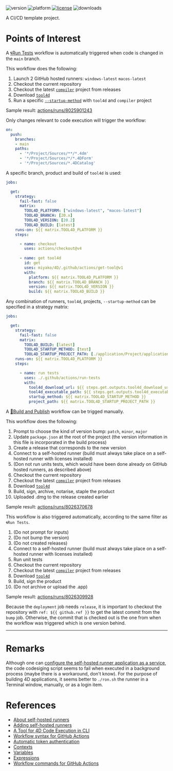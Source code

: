 ![version](https://img.shields.io/badge/version-20%2B-E23089)
![platform](https://img.shields.io/static/v1?label=platform&message=mac-intel%20|%20mac-arm%20|%20win-64&color=blue)
[![license](https://img.shields.io/github/license/miyako/4d-topic-cicd)](LICENSE)
![downloads](https://img.shields.io/github/downloads/miyako/4d-topic-cicd/total)

A CI/CD template project.

# Points of Interest

A [🌀Run Tests](https://github.com/miyako/4d-topic-cicd/blob/main/.github/workflows/run-tests.yml) workflow is automatically triggered when code is changed in the `main` branch. 

This workflow does the following:

1. Launch 2 GitHub hosted runners: `windows-latest` `macos-latest`
2. Checkout the current repository
3. Checkout the latest [`compiler`](https://github.com/miyako/4d-class-compiler) project from releases
4. Download [`tool4d`](https://developer.4d.com/docs/Admin/cli/#using-tool4d)
5. Run a specific [`--startup-method`](https://developer.4d.com/docs/Admin/cli/#launch-a-4d-application) with `tool4d` and `compiler` project 

Sample result: [actions/runs/8025901243](https://github.com/miyako/4d-topic-cicd/actions/runs/8025901243)

Only changes relevant to code execution will trigger the workflow:

```yml
on:
  push:
    branches:
    - main
    paths:
      - '*/Project/Sources/**/*.4dm'
      - '*/Project/Sources/*/*.4DForm'
      - '*/Project/Sources/*.4DCatalog' 
```

A specific branch, product and build of `tool4d` is used:

```yml
jobs:     

  get:
    strategy:
      fail-fast: false
      matrix:
        TOOL4D_PLATFORM: ["windows-latest", "macos-latest"]
        TOOL4D_BRANCH: [20.x]
        TOOL4D_VERSION: [20.2]
        TOOL4D_BUILD: [latest] 
    runs-on: ${{ matrix.TOOL4D_PLATFORM }}
    steps:

      - name: checkout 
        uses: actions/checkout@v4
    
      - name: get tool4d
        id: get
        uses: miyako/4D/.github/actions/get-tool@v1
        with:
          platform: ${{ matrix.TOOL4D_PLATFORM }}
          branch: ${{ matrix.TOOL4D_BRANCH }}
          version: ${{ matrix.TOOL4D_VERSION }}
          build: ${{ matrix.TOOL4D_BUILD }}
```

Any combination of runners, `tool4d`, projects, `--startup-method` can be specified in a strategy matrix:

```yml
jobs:     

  get:
    strategy:
      fail-fast: false
      matrix:
        TOOL4D_BUILD: [latest] 
        TOOL4D_STARTUP_METHOD: [test] 
        TOOL4D_STARTUP_PROJECT_PATH: [./application/Project/application.4DProject] 
    runs-on: ${{ matrix.TOOL4D_PLATFORM }}
    steps:

      - name: run tests
        uses: ./.github/actions/run-tests
        with:
          tool4d_download_url: ${{ steps.get.outputs.tool4d_download_url }}
          tool4d_executable_path: ${{ steps.get.outputs.tool4d_executable_path }}
          startup_method: ${{ matrix.TOOL4D_STARTUP_METHOD }}
          project_path: ${{ matrix.TOOL4D_STARTUP_PROJECT_PATH }}        
```

A [🎉Build and Publish](https://github.com/miyako/4d-topic-cicd/blob/main/.github/workflows/publish.yml) workflow can be trigged manually.

This workflow does the following:

1. Prompt to choose the kind of version bump: `patch`, `minor`, `major`
2. Update `package.json` at the root of the project (the version information in this file is incorporated in the build process)
3. Create a release that corresponds to the new version
4. Connect to a self-hosted runner (build must always take place on a self-hosted runner with licenses installed)
5. (Don not run units tests, which would have been done already on GitHub hosted runners, as described above)
6. Checkout the current repository
7. Checkout the latest [`compiler`](https://github.com/miyako/4d-class-compiler) project from releases
8. Download [`tool4d`](https://developer.4d.com/docs/Admin/cli/#using-tool4d)
9. Build, sign, archive, notarise, staple the product
10. Uploaded .dmg to the release created earlier

Sample result: [actions/runs/8026370678](https://github.com/miyako/4d-topic-cicd/actions/runs/8026370678)

This workflow is also triggered automatically, according to the same filter as `🌀Run Tests`.

1. (Do not prompt for inputs)
2. (Do not bump the version)
3. (Do not created releases)
4. Connect to a self-hosted runner (build must always take place on a self-hosted runner with licenses installed)
5. Run unit tests
6. Checkout the current repository
7. Checkout the latest [`compiler`](https://github.com/miyako/4d-class-compiler) project from releases
8. Download [`tool4d`](https://developer.4d.com/docs/Admin/cli/#using-tool4d)
9. Build, sign the product
10. (Do not archive or upload the .app)

Sample result: [actions/runs/8026309928](https://github.com/miyako/4d-topic-cicd/actions/runs/8026309928)

Because the `deployment` job needs `release`, it is important to checkout the repository with `ref: ${{ github.ref }}` to get the latest commit from the `bump` job. Otherwise, the commit that is checked out is the one from when the workflow was triggered which is one version behind.

---

# Remarks

Although one can [configure the self-hosted runner application as a service](https://docs.github.com/en/actions/hosting-your-own-runners/managing-self-hosted-runners/configuring-the-self-hosted-runner-application-as-a-service?platform=mac), the code codesiging script seems to fail when executed in a background process (maybe there is a workaround, don't know). For the purpose of building 4D applications, it seems better to `./ron.sh` the runner in a Terminal window, manually, or as a login item.

# References

* [About self-hosted runners](https://docs.github.com/en/actions/hosting-your-own-runners/managing-self-hosted-runners/about-self-hosted-runners)
* [Adding self-hosted runners](https://docs.github.com/en/actions/hosting-your-own-runners/managing-self-hosted-runners/adding-self-hosted-runners)
* [A Tool for 4D Code Execution in CLI](https://blog.4d.com/a-tool-for-4d-code-execution-in-cli/)
* [Workflow syntax for GitHub Actions](https://docs.github.com/en/actions/using-workflows/workflow-syntax-for-github-actions#jobsjob_idif)
* [Automatic token authentication](https://docs.github.com/en/actions/security-guides/automatic-token-authentication)
* [Contexts](https://docs.github.com/en/actions/learn-github-actions/contexts)
* [Variables](https://docs.github.com/en/actions/learn-github-actions/variables)
* [Expressions](https://docs.github.com/en/actions/learn-github-actions/expressions)
* [Workflow commands for GitHub Actions](https://docs.github.com/en/actions/using-workflows/workflow-commands-for-github-actions#environment-files)
